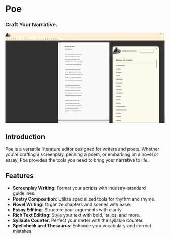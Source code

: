 # Poe
### Craft Your Narrative.

![Poe Application](poe.jpg)

## Introduction
Poe is a versatile literature editor designed for writers and poets. Whether you're crafting a screenplay, penning a poem, or embarking on a novel or essay, Poe provides the tools you need to bring your narrative to life.

## Features
- **Screenplay Writing**: Format your scripts with industry-standard guidelines.
- **Poetry Composition**: Utilize specialized tools for rhythm and rhyme.
- **Novel Writing**: Organize chapters and scenes with ease.
- **Essay Editing**: Structure your arguments with clarity.
- **Rich Text Editing**: Style your text with bold, italics, and more.
- **Syllable Counter**: Perfect your meter with the syllable counter.
- **Spellcheck and Thesaurus**: Enhance your vocabulary and correct mistakes.


